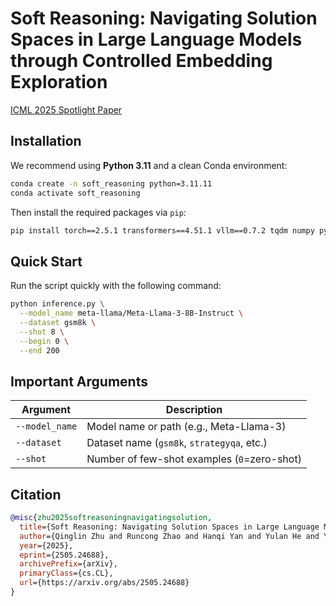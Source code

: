 # Soft Reasoning: Navigating Solution Spaces in Large Language Models through Controlled Embedding Exploration

[ICML 2025 Spotlight Paper](https://arxiv.org/abs/2505.24688)

## Installation

We recommend using **Python 3.11** and a clean Conda environment:

```bash
conda create -n soft_reasoning python=3.11.11
conda activate soft_reasoning
```

Then install the required packages via `pip`:


```bash
pip install torch==2.5.1 transformers==4.51.1 vllm==0.7.2 tqdm numpy pyyaml
```


## Quick Start

Run the script quickly with the following command:

```bash
python inference.py \
  --model_name meta-llama/Meta-Llama-3-8B-Instruct \
  --dataset gsm8k \
  --shot 8 \
  --begin 0 \
  --end 200
```

## Important Arguments

| Argument           | Description                                 |
| ------------------ |---------------------------------------------|
| `--model_name`     | Model name or path (e.g., Meta-Llama-3)     |
| `--dataset`        | Dataset name (`gsm8k`, `strategyqa`, etc.)  |
| `--shot`           | Number of few-shot examples (`0`=zero-shot) |



## Citation

```bibtex
@misc{zhu2025softreasoningnavigatingsolution,
  title={Soft Reasoning: Navigating Solution Spaces in Large Language Models through Controlled Embedding Exploration},
  author={Qinglin Zhu and Runcong Zhao and Hanqi Yan and Yulan He and Yudong Chen and Lin Gui},
  year={2025},
  eprint={2505.24688},
  archivePrefix={arXiv},
  primaryClass={cs.CL},
  url={https://arxiv.org/abs/2505.24688}
}
```
